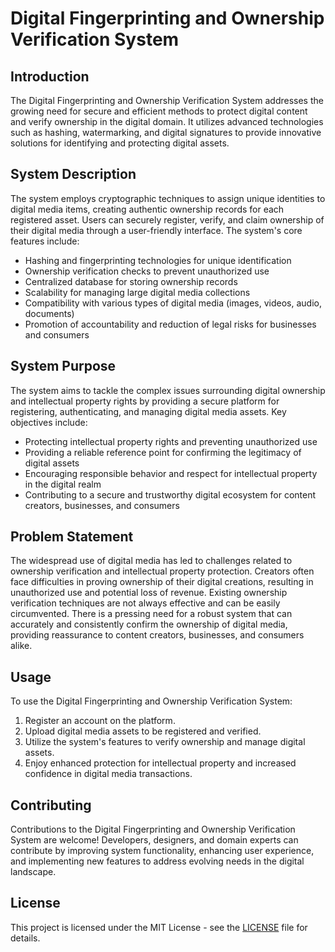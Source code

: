 # Digital Fingerprinting and Ownership Verification System

## Introduction
The Digital Fingerprinting and Ownership Verification System addresses the growing need for secure and efficient methods to protect digital content and verify ownership in the digital domain. It utilizes advanced technologies such as hashing, watermarking, and digital signatures to provide innovative solutions for identifying and protecting digital assets.

## System Description
The system employs cryptographic techniques to assign unique identities to digital media items, creating authentic ownership records for each registered asset. Users can securely register, verify, and claim ownership of their digital media through a user-friendly interface. The system's core features include:
- Hashing and fingerprinting technologies for unique identification
- Ownership verification checks to prevent unauthorized use
- Centralized database for storing ownership records
- Scalability for managing large digital media collections
- Compatibility with various types of digital media (images, videos, audio, documents)
- Promotion of accountability and reduction of legal risks for businesses and consumers

## System Purpose
The system aims to tackle the complex issues surrounding digital ownership and intellectual property rights by providing a secure platform for registering, authenticating, and managing digital media assets. Key objectives include:
- Protecting intellectual property rights and preventing unauthorized use
- Providing a reliable reference point for confirming the legitimacy of digital assets
- Encouraging responsible behavior and respect for intellectual property in the digital realm
- Contributing to a secure and trustworthy digital ecosystem for content creators, businesses, and consumers

## Problem Statement
The widespread use of digital media has led to challenges related to ownership verification and intellectual property protection. Creators often face difficulties in proving ownership of their digital creations, resulting in unauthorized use and potential loss of revenue. Existing ownership verification techniques are not always effective and can be easily circumvented. There is a pressing need for a robust system that can accurately and consistently confirm the ownership of digital media, providing reassurance to content creators, businesses, and consumers alike.

## Usage
To use the Digital Fingerprinting and Ownership Verification System:
1. Register an account on the platform.
2. Upload digital media assets to be registered and verified.
3. Utilize the system's features to verify ownership and manage digital assets.
4. Enjoy enhanced protection for intellectual property and increased confidence in digital media transactions.

## Contributing
Contributions to the Digital Fingerprinting and Ownership Verification System are welcome! Developers, designers, and domain experts can contribute by improving system functionality, enhancing user experience, and implementing new features to address evolving needs in the digital landscape.

## License
This project is licensed under the MIT License - see the [LICENSE](LICENSE) file for details.
